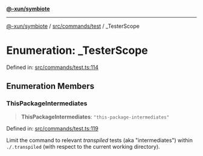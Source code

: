 [**@-xun/symbiote**](../../../../README.md)

***

[@-xun/symbiote](../../../../README.md) / [src/commands/test](../README.md) / \_TesterScope

# Enumeration: \_TesterScope

Defined in: [src/commands/test.ts:114](https://github.com/Xunnamius/symbiote/blob/bf93fc6ee8086ef7d92447ad716f3811a334edee/src/commands/test.ts#L114)

## Enumeration Members

### ThisPackageIntermediates

> **ThisPackageIntermediates**: `"this-package-intermediates"`

Defined in: [src/commands/test.ts:119](https://github.com/Xunnamius/symbiote/blob/bf93fc6ee8086ef7d92447ad716f3811a334edee/src/commands/test.ts#L119)

Limit the command to relevant _transpiled_ tests (aka "intermediates")
within `./.transpiled` (with respect to the current working directory).
